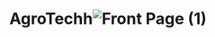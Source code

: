 # AgroTechh![Front Page (1)](https://github.com/Lanchavi/AgroTechh/assets/86043520/ee5b1753-8956-44ef-9483-92782a668bbc)
